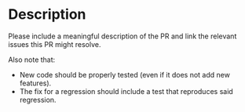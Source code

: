 # Description

Please include a meaningful description of the PR and link the relevant issues
this PR might resolve.

Also note that:

- New code should be properly tested (even if it does not add new features).
- The fix for a regression should include a test that reproduces said regression.
